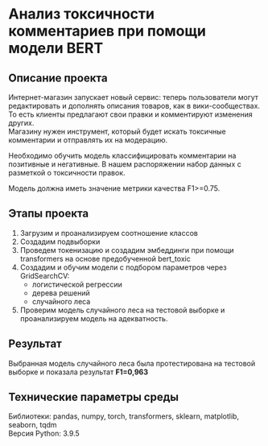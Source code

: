 
# Анализ токсичности комментариев при помощи модели BERT

## Описание проекта
Интернет-магазин запускает новый сервис: теперь пользователи могут редактировать и дополнять описания товаров, как в вики-сообществах. То есть клиенты предлагают свои правки и комментируют изменения других. 
<br>Магазину нужен инструмент, который будет искать токсичные комментарии и отправлять их на модерацию.

Необходимо обучить модель классифицировать комментарии на позитивные и негативные. В нашем распоряжении набор данных с разметкой о токсичности правок.

Модель должна иметь значение метрики качества F1>=0.75.

## Этапы проекта
1. Загрузим и проанализируем соотношение классов
2. Создадим подвыборки
3. Проведем токенизацию и создадим эмбеддинги при помощи transformers на основе предобученной bert_toxic
4. Создадим и обучим модели с подбором параметров через GridSearchCV:
   -  логистической регрессии 
   -  дерева решений
   -  случайного леса
5. Проверим модель случайного леса на тестовой выборке и проанализируем модель на адекватность.
   
## Результат
Выбранная модель случайного леса была протестирована на тестовой выборке и показала результат **F1=0,963**

## Технические параметры среды
Библиотеки: pandas, numpy, torch, transformers, sklearn, matplotlib, seaborn, tqdm
<br>Версия Python: 3.9.5
